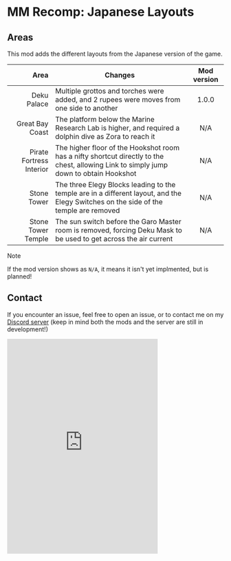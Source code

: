 # MM Recomp: Japanese Layouts

## Areas

This mod adds the different layouts from the Japanese version of the game.

|                     Area | Changes                                                                                                                                | Mod version |
| -----------------------: | -------------------------------------------------------------------------------------------------------------------------------------- | :---------: |
|              Deku Palace | Multiple grottos and torches were added, and 2 rupees were moves from one side to another                                              |    1.0.0    |
|          Great Bay Coast | The platform below the Marine Research Lab is higher, and required a dolphin dive as Zora to reach it                                  |     N/A     |
| Pirate Fortress Interior | The higher floor of the Hookshot room has a nifty shortcut directly to the chest, allowing Link to simply jump down to obtain Hookshot |     N/A     |
|              Stone Tower | The three Elegy Blocks leading to the temple are in a different layout, and the Elegy Switches on the side of the temple are removed   |     N/A     |
|       Stone Tower Temple | The sun switch before the Garo Master room is removed, forcing Deku Mask to be used to get across the air current                      |     N/A     |

> [!NOTE]
> If the mod version shows as `N/A`, it means it isn't yet implmented, but is planned!

## Contact

If you encounter an issue, feel free to open an issue, or to contact me on my [Discord server](https://discord.gg/DEZzYzk7Uw) (keep in mind both the mods and the server are still in development!)

<iframe src="https://canary.discord.com/widget?id=1336016385200881828&theme=dark" width="350" height="500" allowtransparency="true" frameborder="0" sandbox="allow-popups allow-popups-to-escape-sandbox allow-same-origin allow-scripts"></iframe>
